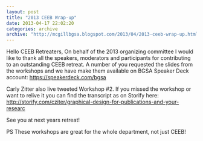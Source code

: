 ```yaml
---
layout: post
title: "2013 CEEB Wrap-up"
date: 2013-04-17 22:02:20
categories: archive
archive: "http://mcgillbgsa.blogspot.com/2013/04/2013-ceeb-wrap-up.html"
---
```


Hello CEEB Retreaters, On behalf of the 2013 organizing committee I would like
to thank all the speakers, moderators and participants for contributing to an
outstanding CEEB retreat. A number of you requested the slides from the
workshops and we have make them available on BGSA Speaker Deck account:
<https://speakerdeck.com/bgsa>  
  
 Carly Zitter also live tweeted Workshop #2. If you missed the workshop or
want to relive it you can find the transcript as on Storify here:
<http://storify.com/cziter/graphical-design-for-publications-and-your-researc>  
  
See you at next years retreat!  
  
PS These workshops are great for the whole department, not just CEEB!


    